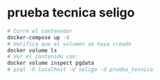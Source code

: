 # prueba tecnica seligo


```bash
# Corre el contenedor
docker-compose up -d
# Verifica que el volumen se haya creado
docker volume ls
# Ver el contenido con:
docker volume inspect pgdata
# psql -h localhost -U seligo -d prueba_tecnica
```